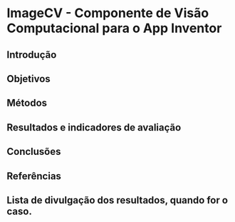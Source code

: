 # ImageCV - Componente de Visão Computacional para o App Inventor

## Introdução



## Objetivos
## Métodos
## Resultados e indicadores de avaliação
## Conclusões
## Referências
## Lista de divulgação dos resultados, quando for o caso.
